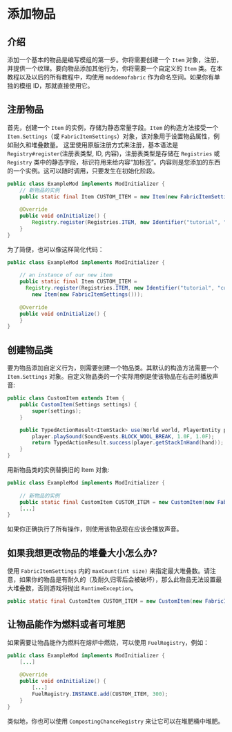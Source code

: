 # 添加物品

## 介绍
添加一个基本的物品是编写模组的第一步。你将需要创建一个 `Item` 对象，注册，并提供一个纹理。要向物品添加其他行为，你将需要一个自定义的 `Item` 类。在本教程以及以后的所有教程中，均使用 `moddemofabric` 作为命名空间。如果你有单独的模组 ID，那就直接使用它。

## 注册物品
首先，创建一个 `Item` 的实例，存储为静态常量字段。`Item` 的构造方法接受一个 `Item.Settings`（或 `FabricItemSettings`）对象，该对象用于设置物品属性，例如耐久和堆叠数量。
这里使用原版注册方式来注册，基本语法是 `Registry#register`(注册表类型, ID, 内容)，注册表类型是存储在 `Registries` 或 `Registry` 类中的静态字段，标识符用来给内容“加标签”。内容则是您添加的东西的一个实例。这可以随时调用，只要发生在初始化阶段。

```java
public class ExampleMod implements ModInitializer {
    // 新物品的实例
    public static final Item CUSTOM_ITEM = new Item(new FabricItemSettings());
 
    @Override
    public void onInitialize() {
        Registry.register(Registries.ITEM, new Identifier("tutorial", "custom_item"), CUSTOM_ITEM);
    }
}
```

为了简便，也可以像这样简化代码：

```java
public class ExampleMod implements ModInitializer {
 
    // an instance of our new item
    public static final Item CUSTOM_ITEM =
      Registry.register(Registries.ITEM, new Identifier("tutorial", "custom_item"),
        new Item(new FabricItemSettings()));
 
    @Override
    public void onInitialize() {
    }
}
```

## 创建物品类
要为物品添加自定义行为，则需要创建一个物品类。其默认的构造方法需要一个 `Item.Settings` 对象。自定义物品类的一个实际用例是使该物品在右击时播放声音:

```java
public class CustomItem extends Item {
    public CustomItem(Settings settings) {
        super(settings);
    }

    public TypedActionResult<ItemStack> use(World world, PlayerEntity player, Hand hand) {
        player.playSound(SoundEvents.BLOCK_WOOL_BREAK, 1.0F, 1.0F);
        return TypedActionResult.success(player.getStackInHand(hand));
    }
}
```

用新物品类的实例替换旧的 Item 对象:

```java
public class ExampleMod implements ModInitializer {
 
    // 新物品的实例
    public static final CustomItem CUSTOM_ITEM = new CustomItem(new FabricItemSettings());
    [...]
}
```

如果你正确执行了所有操作，则使用该物品现在应该会播放声音。

## 如果我想更改物品的堆叠大小怎么办?
使用 `FabricItemSettings` 内的 `maxCount(int size)` 来指定最大堆叠数。请注意，如果你的物品是有耐久的（及耐久归零后会被破坏），那么此物品无法设置最大堆叠数，否则游戏将抛出 `RuntimeException`。

```java
public static final CustomItem CUSTOM_ITEM = new CustomItem(new FabricItemSettings().maxCount(16));
```

## 让物品能作为燃料或者可堆肥
如果需要让物品能作为燃料在熔炉中燃烧，可以使用 `FuelRegistry`，例如：

```java
public class ExampleMod implements ModInitializer {
    [...]
 
    @Override
    public void onInitialize() {
        [...]
        FuelRegistry.INSTANCE.add(CUSTOM_ITEM, 300);
    }
}
```

类似地，你也可以使用 `CompostingChanceRegistry` 来让它可以在堆肥桶中堆肥。